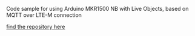 Code sample for using Arduino MKR1500 NB with Live Objects, based on MQTT over LTE-M connection


[find the repository here](https://github.com/mdelain/Arduino_MKR1500NB)
